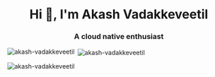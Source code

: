 <h1 align="center">Hi 👋, I'm Akash Vadakkeveetil</h1>
<h3 align="center">A cloud native enthusiast</h3>



<p><img align="left" src="https://github-readme-stats.vercel.app/api/top-langs?username=akash-vadakkeveetil&show_icons=true&locale=en&layout=compact" alt="akash-vadakkeveetil" /></p>

<p>&nbsp;<img align="center" src="https://github-readme-stats.vercel.app/api?username=akash-vadakkeveetil&show_icons=true&locale=en" alt="akash-vadakkeveetil" /></p>

<p><img align="center" src="https://github-readme-streak-stats.herokuapp.com/?user=akash-vadakkeveetil&" alt="akash-vadakkeveetil" /></p>
